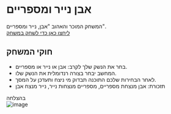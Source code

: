 # אבן נייר ומספריים
המשחק המוכר והאהוב "אבן, נייר ומספריים".  
[ליחצו כאן כדי לשחק במשחק](https://ydilmoni.github.io/Rock-Paper-scissors/)
## חוקי המשחק
* בחר את הנשק שלך לקרב: אבן או נייר או מספריים.
* המחשב יבחר בצורה רנדומלית את הנשק שלו.
* לאחר הבחירות שלכם התוכנה תבדוק מי ניצח ותעדכן על המסך.
* תזכורת: אבן מנצחת מספריים, מספריים מנצחות נייר, נייר מנצח אבן
  
  
בהצלחה  
![image](https://github.com/user-attachments/assets/f6617305-78c0-4296-bfbb-ef59c2de9cf1?raw=true)


